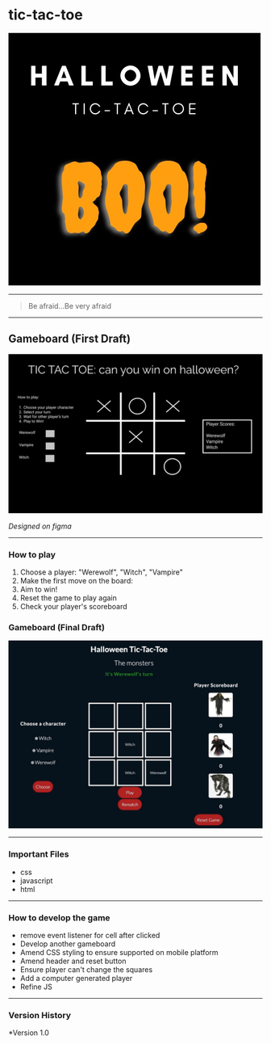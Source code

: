 # tic-tac-toe
<img src="images/HalloweenLogo.jpg" alt="Halloween Tic-tac-toe"/>

---

> Be afraid...Be very afraid

---
## Gameboard (First Draft)
<img src="images/TicTacToe.png" alt="TicTacToe board"/>

*Designed on figma*

---
### How to play
1. Choose a player: "Werewolf", "Witch", "Vampire"
2. Make the first move on the board:
3. Aim to win!
4. Reset the game to play again
5. Check your player's scoreboard

### Gameboard (Final Draft)
<img src="images/GameAction.jpg" alt="TicTacToe board"/>

---
### Important Files
* css
* javascript
* html

---
### How to develop the game
* remove event listener for cell after clicked
* Develop another gameboard
* Amend CSS styling to ensure supported on mobile platform
* Amend header and reset button
* Ensure player can't change the squares
* Add a computer generated player
* Refine JS

---
### Version History
*Version 1.0
